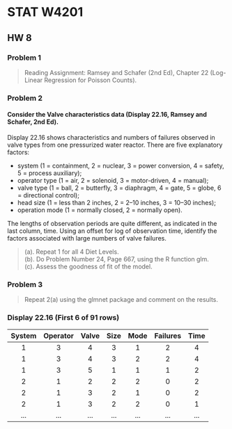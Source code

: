 # STAT W4201

## HW 8

### Problem 1
> Reading Assignment: Ramsey and Schafer (2nd Ed), Chapter 22 (Log-Linear Regression for Poisson Counts).

### Problem 2
#### Consider the Valve characteristics data (Display 22.16, Ramsey and Schafer, 2nd Ed).
Display 22.16 shows characteristics and numbers of failures observed in valve types from one pressurized water reactor.
There are five explanatory factors:
- system (1 = containment, 2 = nuclear, 3 = power conversion, 4 = safety, 5 = process auxiliary);
- operator type (1 = air, 2 = solenoid, 3 = motor-driven, 4 = manual); 
- valve type (1 = ball, 2 = butterfly, 3 = diaphragm, 4 = gate, 5 = globe, 6 = directional control); 
- head size (1 = less than 2 inches, 2 = 2–10 inches, 3 = 10–30 inches);
- operation mode (1 = normally closed, 2 = normally open). 

The lengths of observation periods are quite different, as indicated in the last column, time. Using an offset for log of observation time, identify the factors associated with large numbers of valve failures.

> (a). Repeat 1 for all 4 Diet Levels.    
> (b). Do Problem Number 24, Page 667, using the R function glm.    
> (c). Assess the goodness of fit of the model.    

### Problem 3
> Repeat 2(a) using the glmnet package and comment on the results.

### Display 22.16 (First 6 of 91 rows)
| System | Operator | Valve | Size | Mode | Failures | Time |
|:------:|:--------:|:-----:|:----:|:----:|:--------:|:----:|
|1       |3         |4      |3     |1     |2         |4     |
|1       |3         |4      |3     |2     |2         |4     |
|1       |3         |5      |1     |1     |1         |2     |
|2       |1         |2      |2     |2     |0         |2     |
|2       |1         |3      |2     |1     |0         |2     |
|2       |1         |3      |2     |2     |0         |1     |
|...     |...       |...    |...   |...   |...       |...   |


